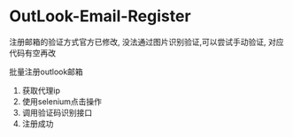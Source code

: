 # OutLook-Email-Register

注册邮箱的验证方式官方已修改, 没法通过图片识别验证,可以尝试手动验证,
对应代码有空再改

批量注册outlook邮箱
1. 获取代理ip
2. 使用selenium点击操作
3. 调用验证码识别接口
4. 注册成功
